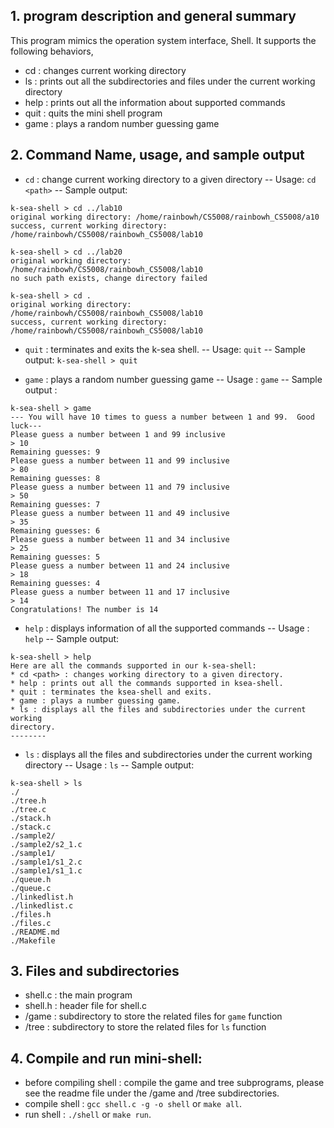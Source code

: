 ## 1. program description and general summary
This program mimics the operation system interface, Shell. It supports the
following behaviors,
- cd : changes current working directory
- ls : prints out all the subdirectories and files under the current working
directory
- help : prints out all the information about supported commands
- quit : quits the mini shell program
- game : plays a random number guessing game


## 2. Command Name, usage, and sample output
- `cd` : change current working directory to a given directory
-- Usage: `cd <path>`
-- Sample output:
```
k-sea-shell > cd ../lab10
original working directory: /home/rainbowh/CS5008/rainbowh_CS5008/a10
success, current working directory: /home/rainbowh/CS5008/rainbowh_CS5008/lab10

k-sea-shell > cd ../lab20
original working directory: /home/rainbowh/CS5008/rainbowh_CS5008/lab10
no such path exists, change directory failed

k-sea-shell > cd .
original working directory: /home/rainbowh/CS5008/rainbowh_CS5008/lab10
success, current working directory: /home/rainbowh/CS5008/rainbowh_CS5008/lab10
```

- `quit` : terminates and exits the k-sea shell.
-- Usage: `quit`
-- Sample output:
`k-sea-shell > quit`

- `game` : plays a random number guessing game
-- Usage : `game`
-- Sample output :
```
k-sea-shell > game
--- You will have 10 times to guess a number between 1 and 99.  Good luck---
Please guess a number between 1 and 99 inclusive
> 10
Remaining guesses: 9
Please guess a number between 11 and 99 inclusive
> 80
Remaining guesses: 8
Please guess a number between 11 and 79 inclusive
> 50
Remaining guesses: 7
Please guess a number between 11 and 49 inclusive
> 35
Remaining guesses: 6
Please guess a number between 11 and 34 inclusive
> 25
Remaining guesses: 5
Please guess a number between 11 and 24 inclusive
> 18
Remaining guesses: 4
Please guess a number between 11 and 17 inclusive
> 14
Congratulations! The number is 14
```

- `help` : displays information of all the supported commands
-- Usage : `help`
-- Sample output:
```
k-sea-shell > help
Here are all the commands supported in our k-sea-shell:
* cd <path> : changes working directory to a given directory.
* help : prints out all the commands supported in ksea-shell.
* quit : terminates the ksea-shell and exits.
* game : plays a number guessing game.
* ls : displays all the files and subdirectories under the current working
directory.
--------
```

- `ls` : displays all the files and subdirectories under the current working
directory
-- Usage : `ls`
-- Sample output:
```
k-sea-shell > ls
./
./tree.h
./tree.c
./stack.h
./stack.c
./sample2/
./sample2/s2_1.c
./sample1/
./sample1/s1_2.c
./sample1/s1_1.c
./queue.h
./queue.c
./linkedlist.h
./linkedlist.c
./files.h
./files.c
./README.md
./Makefile
```

## 3. Files and subdirectories
- shell.c : the main program
- shell.h : header file for shell.c
- /game : subdirectory to store the related files for  `game` function
- /tree : subdirectory to store the related files for `ls` function

## 4. Compile and run mini-shell:
- before compiling shell : compile the game and tree subprograms, please see
the readme file under the /game and /tree subdirectories.
- compile shell : `gcc shell.c -g -o shell` or `make all`.
- run shell : `./shell` or `make run`.
